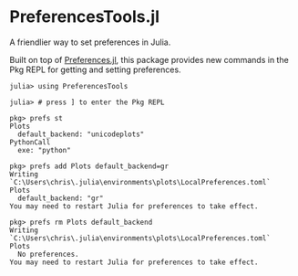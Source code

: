 # PreferencesTools.jl

A friendlier way to set preferences in Julia.

Built on top of [Preferences.jl](https://github.com/JuliaPackaging/Preferences.jl), this
package provides new commands in the Pkg REPL for getting and setting preferences.

```
julia> using PreferencesTools

julia> # press ] to enter the Pkg REPL

pkg> prefs st
Plots
  default_backend: "unicodeplots"
PythonCall
  exe: "python"

pkg> prefs add Plots default_backend=gr
Writing `C:\Users\chris\.julia\environments\plots\LocalPreferences.toml`
Plots
  default_backend: "gr"
You may need to restart Julia for preferences to take effect.

pkg> prefs rm Plots default_backend
Writing `C:\Users\chris\.julia\environments\plots\LocalPreferences.toml`
Plots
  No preferences.
You may need to restart Julia for preferences to take effect.
```
